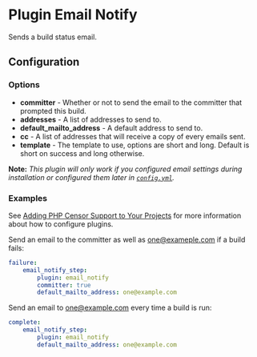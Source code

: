 Plugin Email Notify
===================

Sends a build status email.

Configuration
-------------

### Options

* **committer** - Whether or not to send the email to the committer that prompted this build.
* **addresses** - A list of addresses to send to.
* **default_mailto_address** - A default address to send to.
* **cc** - A list of addresses that will receive a copy of every emails sent.
* **template** - The template to use, options are short and long. Default is short on success and long otherwise.

**Note:** _This plugin will only work if you configured email settings during installation or configured them later in 
[`config.yml`](../configuring_application.md)._

### Examples

See [Adding PHP Censor Support to Your Projects](../configuring_project.md) for more information about how to configure plugins.

Send an email to the committer as well as one@exameple.com if a build fails:

```yml
failure:
    email_notify_step:
        plugin: email_notify
        committer: true
        default_mailto_address: one@example.com
```

Send an email to one@example.com every time a build is run:

```yml
complete:
    email_notify_step:
        plugin: email_notify
        default_mailto_address: one@example.com
```
